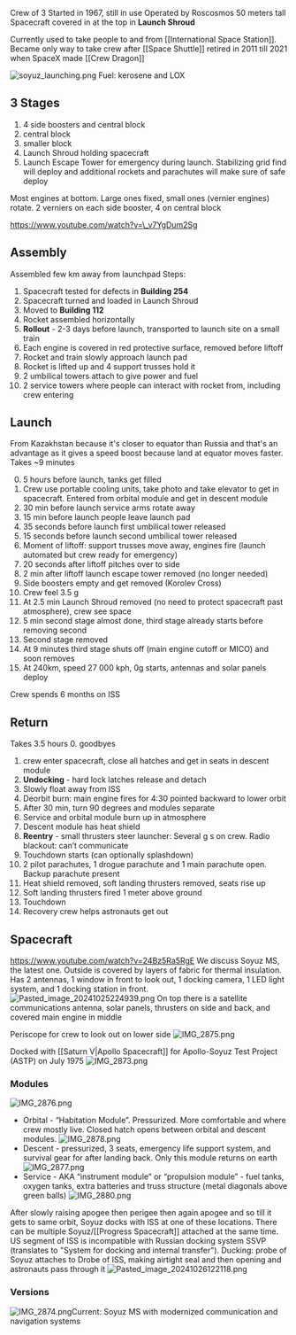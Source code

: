 Crew of 3
Started in 1967, still in use
Operated by Roscosmos
50 meters tall
Spacecraft covered in at the top in **Launch Shroud**

Currently used to take people to and from [[International Space Station]].
Became only way to take crew after [[Space Shuttle]] retired in 2011 till 2021 when SpaceX made [[Crew Dragon]]

![soyuz_launching.png](soyuz_launching.png)
Fuel: kerosene and LOX

## 3 Stages

1. 4 side boosters and central block
2. central block
3. smaller block
4. Launch Shroud holding spacecraft
5. Launch Escape Tower for emergency during launch. Stabilizing grid find will deploy and additional rockets and parachutes will make sure of safe deploy

Most engines at bottom. Large ones fixed, small ones (vernier engines) rotate.
2 verniers on each side booster, 4 on central block

https://www.youtube.com/watch?v=\_v7YgDum2Sg

## Assembly

Assembled few km away from launchpad
Steps:

1. Spacecraft tested for defects in **Building 254**
2. Spacecraft turned and loaded in Launch Shroud
3. Moved to **Building 112**
4. Rocket assembled horizontally
5. **Rollout** - 2-3 days before launch, transported to launch site on a small train
6. Each engine is covered in red protective surface, removed before liftoff
7. Rocket and train slowly approach launch pad
8. Rocket is lifted up and 4 support trusses hold it
9. 2 umbilical towers attach to give power and fuel
10. 2 service towers where people can interact with rocket from, including crew entering

## Launch

From Kazakhstan because it's closer to equator than Russia and that's an advantage as it gives a speed boost because land at equator moves faster.
Takes ~9 minutes

0. 5 hours before launch, tanks get filled
1. Crew use portable cooling units, take photo and take elevator to get in spacecraft. Entered from orbital module and get in descent module
2. 30 min before launch service arms rotate away
3. 15 min before launch people leave launch pad
4. 35 seconds before launch first umbilical tower released
5. 15 seconds before launch second umbilical tower released
6. Moment of liftoff: support trusses move away, engines fire (launch automated but crew ready for emergency)
7. 20 seconds after liftoff pitches over to side
8. 2 min after liftoff launch escape tower removed (no longer needed)
9. Side boosters empty and get removed (Korolev Cross)
10. Crew feel 3.5 g
11. At 2.5 min Launch Shroud removed (no need to protect spacecraft past atmosphere), crew see space
12. 5 min second stage almost done, third stage already starts before removing second
13. Second stage removed
14. At 9 minutes third stage shuts off (main engine cutoff or MICO) and soon removes
15. At 240km, speed 27 000 kph, 0g starts, antennas and solar panels deploy

Crew spends 6 months on ISS

## Return

Takes 3.5 hours
0\. goodbyes

1. crew enter spacecraft, close all hatches and get in seats in descent module
2. **Undocking** - hard lock latches release and detach
3. Slowly float away from ISS
4. Deorbit burn: main engine fires for 4:30 pointed backward to lower orbit
5. After 30 min, turn 90 degrees and modules separate
6. Service and orbital module burn up in atmosphere
7. Descent module has heat shield
8. **Reentry** - small thrusters steer launcher: Several g s on crew. Radio blackout: can’t communicate
9. Touchdown starts (can optionally splashdown)
10. 2 pilot parachutes, 1 drogue parachute and 1 main parachute open. Backup parachute present
11. Heat shield removed, soft landing thrusters removed, seats rise up
12. Soft landing thrusters fired 1 meter above ground
13. Touchdown
14. Recovery crew helps astronauts get out

## Spacecraft

https://www.youtube.com/watch?v=24Bz5Ra5RgE
We discuss Soyuz MS, the latest one.
Outside is covered by layers of fabric for thermal insulation.
Has 2 antennas, 1 window in front to look out, 1 docking camera, 1 LED light system, and 1 docking station in front.
![Pasted_image_20241025224939.png](pasted_image_20241025224939.png)
On top there is a satellite communications antenna, solar panels, thrusters on side and back, and covered main engine in middle

Periscope for crew to look out on lower side
![IMG_2875.png](img_2875.png)

Docked with [[Saturn V|Apollo Spacecraft]] for Apollo-Soyuz Test Project (ASTP) on July 1975
![IMG_2873.png](img_2873.png)

### Modules

![IMG_2876.png](img_2876.png)

* Orbital - “Habitation Module”. Pressurized. More comfortable and where crew mostly live. Closed hatch opens between orbital and descent modules. ![IMG_2878.png](img_2878.png)
* Descent - pressurized, 3 seats, emergency life support system, and survival gear for after landing back. Only this module returns on earth ![IMG_2877.png](img_2877.png)
* Service - AKA “instrument module” or “propulsion module” - fuel tanks, oxygen tanks, extra batteries and truss structure (metal diagonals above green balls)  ![IMG_2880.png](img_2880.png)

After slowly raising apogee then perigee then again apogee and so till it gets to same orbit, Soyuz docks with ISS at one of these locations. There can be multiple Soyuz/[[Progress Spacecraft]] attached at the same time. US segment of ISS is incompatible with Russian docking system SSVP (translates to "System for docking and internal transfer").
Ducking: probe of Soyuz attaches to Drobe of ISS, making airtight seal and then opening and astronauts pass through it
![Pasted_image_20241026122118.png](pasted_image_20241026122118.png)

### Versions

![IMG_2874.png](img_2874.png)Current: Soyuz MS with modernized communication and navigation systems
